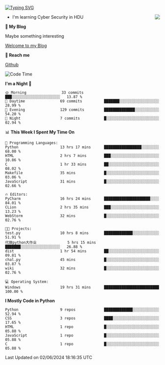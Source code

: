 [![Typing SVG](https://readme-typing-svg.herokuapp.com?font=Fira+Code&pause=1000&random=false&width=450&height=60&lines=Hello+%F0%9F%91%8B%F0%9F%8F%BB;I'm+JBNRZ)](https://git.io/typing-svg)

<a href="#">
  <img align="right" src="https://github-readme-stats.vercel.app/api?username=JBNRZ&show_icons=true&bg_color=15,f2f7fd,E0EAFC" />
</a>

- I'm learning Cyber Security in HDU

 **🌱 My Blog**

Maybe something interesting

[Welcome to my Blog](https://jbnrz.com.cn/)

 **💬 Reach me** 

[Github](https://github.com/JBNRZ)


<!--START_SECTION:waka-->
![Code Time](http://img.shields.io/badge/Code%20Time-522%20hrs%2053%20mins-blue)

**I'm a Night 🦉** 

```text
🌞 Morning                33 commits          ███░░░░░░░░░░░░░░░░░░░░░░   13.87 % 
🌆 Daytime                69 commits          ███████░░░░░░░░░░░░░░░░░░   28.99 % 
🌃 Evening                129 commits         ██████████████░░░░░░░░░░░   54.20 % 
🌙 Night                  7 commits           █░░░░░░░░░░░░░░░░░░░░░░░░   02.94 % 
```


📊 **This Week I Spent My Time On** 

```text
💬 Programming Languages: 
Python                   13 hrs 17 mins      █████████████████░░░░░░░░   68.00 % 
HTML                     2 hrs 7 mins        ███░░░░░░░░░░░░░░░░░░░░░░   10.86 % 
C                        1 hr 33 mins        ██░░░░░░░░░░░░░░░░░░░░░░░   08.02 % 
Makefile                 35 mins             █░░░░░░░░░░░░░░░░░░░░░░░░   03.06 % 
JavaScript               31 mins             █░░░░░░░░░░░░░░░░░░░░░░░░   02.66 % 

🔥 Editors: 
PyCharm                  16 hrs 24 mins      █████████████████████░░░░   84.01 % 
CLion                    2 hrs 35 mins       ███░░░░░░░░░░░░░░░░░░░░░░   13.23 % 
WebStorm                 32 mins             █░░░░░░░░░░░░░░░░░░░░░░░░   02.76 % 

🐱‍💻 Projects: 
test.py                  10 hrs 8 mins       █████████████░░░░░░░░░░░░   51.91 % 
代做python大作业              5 hrs 15 mins       ███████░░░░░░░░░░░░░░░░░░   26.88 % 
dist                     1 hr 54 mins        ██░░░░░░░░░░░░░░░░░░░░░░░   09.81 % 
chal.py                  45 mins             █░░░░░░░░░░░░░░░░░░░░░░░░   03.87 % 
wiki                     32 mins             █░░░░░░░░░░░░░░░░░░░░░░░░   02.76 % 

💻 Operating System: 
Windows                  19 hrs 31 mins      █████████████████████████   100.00 % 
```

**I Mostly Code in Python** 

```text
Python                   9 repos             █████████████░░░░░░░░░░░░   52.94 % 
CSS                      3 repos             ████░░░░░░░░░░░░░░░░░░░░░   17.65 % 
HTML                     1 repo              █░░░░░░░░░░░░░░░░░░░░░░░░   05.88 % 
JavaScript               1 repo              █░░░░░░░░░░░░░░░░░░░░░░░░   05.88 % 
C                        1 repo              █░░░░░░░░░░░░░░░░░░░░░░░░   05.88 % 
```




 Last Updated on 02/06/2024 18:16:35 UTC
<!--END_SECTION:waka-->
